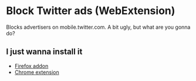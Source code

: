 # Block Twitter ads (WebExtension)

Blocks advertisers on mobile.twitter.com. A bit ugly, but what are you gonna do?

## I just wanna install it
* [Firefox addon](https://addons.mozilla.org/en-US/firefox/addon/ad-blocker-for-twitter/)
* [Chrome extension](https://chrome.google.com/webstore/detail/ad-blocker-for-twitter/fmbhnklaggkdacodphpdibndbckfachf)
